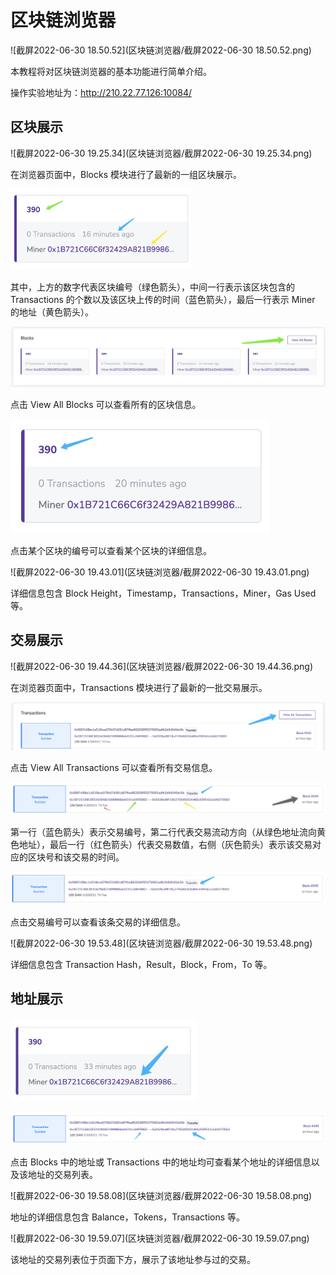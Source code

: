 # 区块链浏览器

![截屏2022-06-30 18.50.52](区块链浏览器/截屏2022-06-30 18.50.52.png)

本教程将对区块链浏览器的基本功能进行简单介绍。

操作实验地址为：http://210.22.77.126:10084/



## 区块展示

![截屏2022-06-30 19.25.34](区块链浏览器/截屏2022-06-30 19.25.34.png)

在浏览器页面中，Blocks 模块进行了最新的一组区块展示。



<img src="区块链浏览器/1656589151418.jpg" alt="1656589151418" style="zoom: 33%;" />

其中，上方的数字代表区块编号（绿色箭头），中间一行表示该区块包含的 Transactions 的个数以及该区块上传的时间（蓝色箭头），最后一行表示 Miner 的地址（黄色箭头）。



![1656589298865](区块链浏览器/1656589298865.jpg)

点击 View All Blocks 可以查看所有的区块信息。



<img src="区块链浏览器/1656589340200.jpg" alt="1656589340200" style="zoom: 50%;" />

点击某个区块的编号可以查看某个区块的详细信息。



![截屏2022-06-30 19.43.01](区块链浏览器/截屏2022-06-30 19.43.01.png)

详细信息包含 Block Height，Timestamp，Transactions，Miner，Gas Used等。



## 交易展示

![截屏2022-06-30 19.44.36](区块链浏览器/截屏2022-06-30 19.44.36.png)

在浏览器页面中，Transactions 模块进行了最新的一批交易展示。



![1656589770445](区块链浏览器/1656589770445.jpg)

点击 View All Transactions 可以查看所有交易信息。



![1656589709103](区块链浏览器/1656589709103.jpg)

第一行（蓝色箭头）表示交易编号，第二行代表交易流动方向（从绿色地址流向黄色地址），最后一行（红色箭头）代表交易数值，右侧（灰色箭头）表示该交易对应的区块号和该交易的时间。



![1656589992739](区块链浏览器/1656589992739.jpg)

点击交易编号可以查看该条交易的详细信息。



![截屏2022-06-30 19.53.48](区块链浏览器/截屏2022-06-30 19.53.48.png)

详细信息包含 Transaction Hash，Result，Block，From，To 等。



## 地址展示

<img src="区块链浏览器/1656590137352.jpg" alt="1656590137352" style="zoom:50%;" />

![1656590176014](区块链浏览器/1656590176014.jpg)

点击 Blocks 中的地址或 Transactions 中的地址均可查看某个地址的详细信息以及该地址的交易列表。



![截屏2022-06-30 19.58.08](区块链浏览器/截屏2022-06-30 19.58.08.png)

地址的详细信息包含 Balance，Tokens，Transactions 等。



![截屏2022-06-30 19.59.07](区块链浏览器/截屏2022-06-30 19.59.07.png)

该地址的交易列表位于页面下方，展示了该地址参与过的交易。